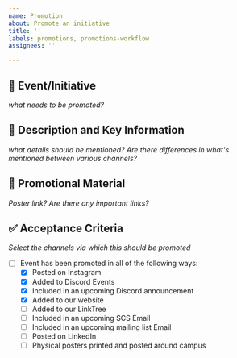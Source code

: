 ```yaml
---
name: Promotion
about: Promote an initiative
title: ''
labels: promotions, promotions-workflow
assignees: ''

---
```

## 🎯 Event/Initiative
*what needs to be promoted?*

## 📝 Description and Key Information
*what details should be mentioned? Are there differences in what's mentioned between various channels?*

## 🎨 Promotional Material 
*Poster link? Are there any important links?*

## ✅ Acceptance Criteria 
*Select the channels via which this should be promoted*
* [ ] Event has been promoted in all of the following ways:
   * [x] Posted on Instagram  
   * [x] Added to Discord Events  
   * [x] Included in an upcoming Discord announcement  
   * [x] Added to our website  
   * [ ] Added to our LinkTree  
   * [ ] Included in an upcoming SCS Email  
   * [ ] Included in an upcoming mailing list Email  
   * [ ] Posted on LinkedIn  
   * [ ] Physical posters printed and posted around campus